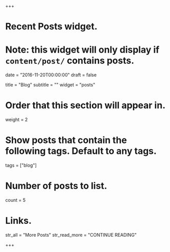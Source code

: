 +++
# Recent Posts widget.
# Note: this widget will only display if `content/post/` contains posts.

date = "2016-11-20T00:00:00"
draft = false

title = "Blog"
subtitle = ""
widget = "posts"

# Order that this section will appear in.
weight = 2

# Show posts that contain the following tags. Default to any tags.
tags = ["blog"]

# Number of posts to list.
count = 5

# Links.
str_all = "More Posts"
str_read_more = "CONTINUE READING"

+++
